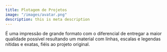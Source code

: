 ```yaml
---
title: Plotagem de Projetos
image: "/images/avatar.png"
description: this is meta description
---
```


É uma impressão de grande formato com o diferencial de entregar a maior qualidade possível resultando um material com linhas, escalas e legendas nítidas e exatas, fiéis ao projeto original.
